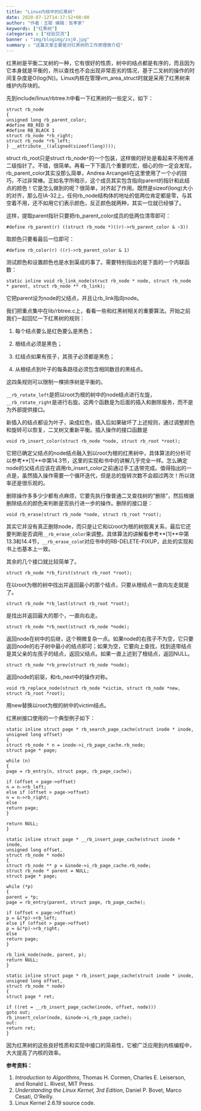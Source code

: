 ```yaml
---
title: "Linux内核中的红黑树"
date: 2020-07-12T14:17:52+08:00
author: "作者：王聪 编辑：张孝家"
keywords: ["红黑树"]
categories : ["经验交流"]
banner : "img/blogimg/zxj0.jpg"
summary : "这篇文章主要是对红黑树的工作原理做介绍"
---
```


红黑树是平衡二叉树的一种，它有很好的性质，树中的结点都是有序的，而且因为它本身就是平衡的，所以查找也不会出现非常恶劣的情况，基于二叉树的操作的时间复杂度是O(log(N))。Linux内核在管理vm_area_struct时就是采用了红黑树来维护内存块的。


先到include/linux/rbtree.h中看一下红黑树的一些定义，如下：

```
struct rb_node
{
unsigned long rb_parent_color;
#define RB_RED 0
#define RB_BLACK 1
struct rb_node *rb_right;
struct rb_node *rb_left;
} __attribute__((aligned(sizeof(long))));
```

struct rb_root只是struct rb_node`*`的一个包装，这样做的好处是看起来不用传递二级指针了。不错，很简单。再看一下下面几个重要的宏，细心的你一定会发现，rb_parent_color其实没那么简单，Andrea Arcangeli在这里使用了一个小的技巧，不过非常棒。正如名字所暗示，这个成员其实包含指向parent的指针和此结点的颜色！它是怎么做到的呢？很简单，对齐起了作用。既然是sizeof(long)大小的对齐，那么在IA-32上，任何rb_node结构体的地址的低两位肯定都是零，与其空着不用，还不如用它们表示颜色，反正颜色就两种，其实一位就已经够了。

这样，提取parent指针只要把rb_parent_color成员的低两位清零即可：
```
#define rb_parent(r) ((struct rb_node *)((r)->rb_parent_color & ~3))
```

取颜色只要看最后一位即可：

```
#define rb_color(r) ((r)->rb_parent_color & 1)
```


测试颜色和设置颜色也是水到渠成的事了。需要特别指出的是下面的一个内联函数：

```
static inline void rb_link_node(struct rb_node * node, struct rb_node * parent, struct rb_node ** rb_link);
```

它把parent设为node的父结点，并且让rb_link指向node。

我们把重点集中在lib/rbtree.c上，看看一些和红黑树相关的重要算法。开始之前我们一起回忆一下红黑树的规则：

1. 每个结点要么是红色要么是黑色；

2. 根结点必须是黑色；

3. 红结点如果有孩子，其孩子必须都是黑色；

4. 从根结点到叶子的每条路径必须包含相同数目的黑结点。

这四条规则可以限制一棵排序树是平衡的。


`__rb_rotate_left`是把以root为根的树中的node结点进行左旋，`__rb_rotate_right`是进行右旋。这两个函数是为后面的插入和删除服务，而不是为外部提供接口。


新插入的结点都设为叶子，染成红色，插入后如果破坏了上述规则，通过调整颜色和旋转可以恢复，二叉树又重新平衡。插入操作的接口函数是

```
void rb_insert_color(struct rb_node *node, struct rb_root *root);
```

它把已确定父结点的node结点融入到以root为根的红黑树中，具体算法的分析可以参考**[1]**中第14.3节，这里的实现和书中的讲解几乎完全一样。怎么确定node的父结点应该在调用rb_insert_color之前通过手工迭带完成。值得指出的一点是，虽然插入操作需要一个循环迭代，但是总的旋转次数不会超过两次！所以效率还是很乐观的。

删除操作多多少少都有点麻烦，它要先执行像普通二叉查找树的“删除”，然后根据删除结点的颜色来判断是否执行进一步的操作。删除的接口是：

```
void rb_erase(struct rb_node *node, struct rb_root *root);
```

其实它并没有真正删除node，而只是让它和以root为根的树脱离关系，最后它还要判断是否调用`__rb_erase_color`来调整。具体算法的讲解看参考**[1]**中第13.3和14.4节，`__rb_erase_colo`r对应书中的RB-DELETE-FIXUP，此处的实现和书上也基本上一致。

其余的几个接口就比较简单了。

```
struct rb_node *rb_first(struct rb_root *root);
```

在以root为根的树中找出并返回最小的那个结点，只要从根结点一直向左走就是了。

```
struct rb_node *rb_last(struct rb_root *root);
```

是找出并返回最大的那个，一直向右走。

```
struct rb_node *rb_next(struct rb_node *node);
```

返回node在树中的后继，这个稍微复杂一点。如果node的右孩子不为空，它只要返回node的右子树中最小的结点即可；如果为空，它要向上查找，找到迭带结点是其父亲的左孩子的结点，返回父结点。如果一直上述到了根结点，返回NULL。

```
struct rb_node *rb_prev(struct rb_node *node);
```

返回node的前驱，和rb_next中的操作对称。

```
void rb_replace_node(struct rb_node *victim, struct rb_node *new, struct rb_root *root);
```

用new替换以root为根的树中的victim结点。

红黑树接口使用的一个典型例子如下：

```
static inline struct page * rb_search_page_cache(struct inode * inode,
unsigned long offset)
{
struct rb_node * n = inode->i_rb_page_cache.rb_node;
struct page * page;

while (n)
{
page = rb_entry(n, struct page, rb_page_cache);

if (offset < page->offset)
n = n->rb_left;
else if (offset > page->offset)
n = n->rb_right;
else
return page;
}

return NULL;
}

static inline struct page * __rb_insert_page_cache(struct inode * inode,
unsigned long offset,
struct rb_node * node)
{
struct rb_node ** p = &inode->i_rb_page_cache.rb_node;
struct rb_node * parent = NULL;
struct page * page;

while (*p)
{
parent = *p;
page = rb_entry(parent, struct page, rb_page_cache);

if (offset < page->offset)
p = &(*p)->rb_left;
else if (offset > page->offset)
p = &(*p)->rb_right;
else
return page;
}

rb_link_node(node, parent, p);
return NULL;
}

static inline struct page * rb_insert_page_cache(struct inode * inode,
unsigned long offset,
struct rb_node * node)
{
struct page * ret;

if ((ret = __rb_insert_page_cache(inode, offset, node)))
goto out;
rb_insert_color(node, &inode->i_rb_page_cache);
out:
return ret;
}
```

因为红黑树的这些良好性质和实现中接口的简易性，它被广泛应用到内核编程中，大大提高了内核的效率。

**参考资料：**

1. *Introduction to Algorithms*, Thomas H. Cormen, Charles E. Leiserson, and Ronald L. Rivest, MIT Press.
2. *Understanding the Linux Kernel, 3rd Edition*, Daniel P. Bovet, Marco Cesati, O'Reilly.
3. Linux Kernel 2.6.19 source code.